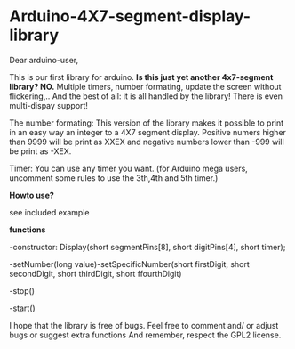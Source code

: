 **Arduino-4X7-segment-display-library**
===================================


Dear arduino-user,

This is our first library for arduino. **Is this just yet another 4x7-segment library? NO.** Multiple timers, number formating, update the screen without flickering,.. And the best of all: it is all handled by the library! There is even multi-dispay support!

The number formating: This version of the library makes it possible to print in an easy way an integer to a 4X7 segment display. Positive numers higher than 9999 will be print as XXEX and negative numbers lower than -999 will be print as -XEX.

Timer: You can use any timer you want. (for Arduino mega users, uncomment some rules to use the 3th,4th and 5th timer.)

**Howto use?**

see included example

**functions**

-constructor: Display(short segmentPins[8], short digitPins[4], short timer);

-setNumber(long value)-setSpecificNumber(short firstDigit, short secondDigit, short thirdDigit, short ffourthDigit)

-stop()

-start()

I hope that the library is free of bugs. Feel free to comment and/ or adjust bugs or suggest extra functions And remember, respect the GPL2 license.
